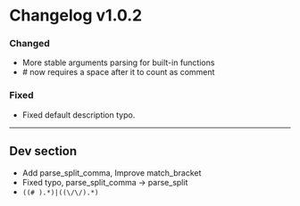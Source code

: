 # Changelog v1.0.2

### Changed
- More stable arguments parsing for built-in functions
- \# now requires a space after it to count as comment

### Fixed
- Fixed default description typo.

---

## Dev section

- Add parse_split_comma, Improve match_bracket
- Fixed typo, parse_split_comma -> parse_split
- `((# ).*)|((\/\/).*)`
